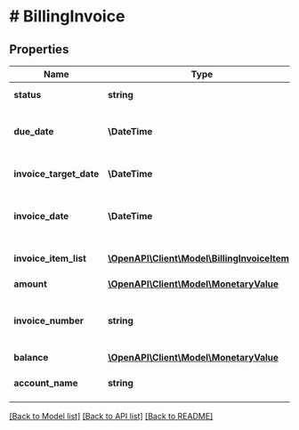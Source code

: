 # # BillingInvoice

## Properties

Name | Type | Description | Notes
------------ | ------------- | ------------- | -------------
**status** | **string** | Status of the invoice. | [optional]
**due_date** | **\DateTime** | Date on which this invoice is due. | [optional]
**invoice_target_date** | **\DateTime** | Target date of the invoice. | [optional]
**invoice_date** | **\DateTime** | Date on which this invoice was generated. | [optional]
**invoice_item_list** | [**\OpenAPI\Client\Model\BillingInvoiceItem[]**](BillingInvoiceItem.md) | Line items of the invoice. | [optional]
**amount** | [**\OpenAPI\Client\Model\MonetaryValue**](MonetaryValue.md) |  | [optional]
**invoice_number** | **string** | Unique number associated with the invoice. | [optional]
**balance** | [**\OpenAPI\Client\Model\MonetaryValue**](MonetaryValue.md) |  | [optional]
**account_name** | **string** | Name of the billing account. | [optional]

[[Back to Model list]](../../README.md#models) [[Back to API list]](../../README.md#endpoints) [[Back to README]](../../README.md)
